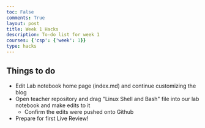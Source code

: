 ```yaml
---
toc: False
comments: True
layout: post
title: Week 1 Hacks
description: To-do list for week 1
courses: {'csp': {'week': 1}}
type: hacks
---
```


## Things to do
* Edit Lab notebook home page (index.md) and continue customizing the blog
* Open teacher repository and drag "Linux Shell and Bash" file into our lab notebook and make edits to it
    * Confirm the edits were pushed onto Github
* Prepare for first Live Review!
